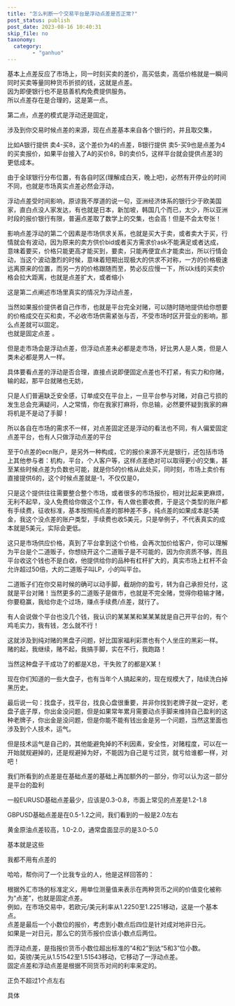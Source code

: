```yaml
---
title: "怎么判断一个交易平台是浮动点差是否正常?"
post_status: publish
post_date: 2023-08-16 10:40:31
skip_file: no
taxonomy:
  category:
        - "ganhuo"
---
```


基本上点差反应了市场上，同一时刻买卖的差价，高买低卖，高低价格就是一瞬间同时买卖等量同种货币折损的钱，这就是点差。  
因为即便银行也不是慈善机构免费提供服务。  
所以点差存在是合理的，这是第一点。

第二点，点差的模式是浮动还是固定，

涉及到你交易时候点差的来源，现在点差基本来自各个银行的，并且取交集，

比如A银行提供 卖4-买8，这个差价为4的点差，B银行提供 卖5-买9也是点差为4的买卖报价，如果平台接入了A的买价8，B的卖价5，这样平台就会提供点差3的更低成本。

由于全球银行分布位置，有各自时区(理解成白天，晚上吧)，必然有开停业的时间不同，也就是市场真实点差必然会浮动，

浮动点差受时间影响，原谅我不厚道的说一句，亚洲经济体系的银行少于欧美国家，直白点没人家发达，有也就是日本，新加坡，韩国几个而已，太少，所以亚洲时段的报价银行有限，普遍点差取了数学上的交集，也会高！但是不会太夸张！

影响点差浮动的第二个因素是市场供求关系，也就是买大于卖，或者卖大于买，行情就会有波动，因为原来的卖方供价bid或者买方需求价ask不能满足或者达成，意味着要买，价格只能更高才能买到，要卖，只能再便宜点才能卖出，所以行情会动，当这个波动激烈的时候，意味着短期出现极大的供求不对称，一方的价格极速远离原来的位置，而另一方的价格跟随而至，势必反应慢一下，所以k线的买卖价格会拉大距离，也就是点差扩大，或者缩小

这是第二点阐述市场里真实的情况为浮动点差，

当然如果报价提供者自己作市，也就是平台完全对赌，可以随时随地提供给你想要的价格成交在买和卖，不必收市场供需紧张与否，不受市场时区开营业的影响，那么点差就可以固定。  
也就是固定点差 。

但是走市场会是浮动点差，但浮动点差未必都是走市场，好比男人是人类，但是人类未必都是男人一样。

具体要看点差的浮动是否合理，直接点说即便固定点差也不打紧，有实力和你赌，输的起，那平台就赌也无妨，

只是人们普遍缺乏安全感，订单成交在平台上，一旦平台参与对赌，对自己亏损的发生总会充满疑问，人之常情，你在我家打麻将，你总输，必然要怀疑到我家的麻将机是不是动了手脚！

所以各自在市场的需求不一样，对点差固定还是浮动的看法也不同，有人偏爱固定点差平台，也有人只做浮动点差的平台

至于0点差的ecn账户，是另外一种构成，它的报价来源不光是银行，还包括市场上其他参与者：机构，平台，个人客户等，这样点差绝对可以取得更小的交集，甚至某些时候点差为负数也可能，就是你5的价格从此处买，同时刻，市场上卖价有直接提供6的，这个时候点差就是-1，不仅仅是0，

只是这个提供往往需要整合整个市场，或者很多的市场报价，相对比起来更麻烦，无利不起早，没人免费给你做这个工作，有人做也要收费，于是这个类型的账户都有手续费，征收标准，基本按照纯点差的那种差不多，纯点差的如果成本是5美金，我这个没点差的账户类型，手续费也收5美元，只是举例子，不代表真实的成本就是5美元，实际会更低。

这只是市场供应价格，真到了平台拿到这个价格，会再次加价给客户，你可以理解为平台是个二道贩子，你想绕开这个二道贩子是不可能的，因为你资质不够，而且平台收这个钱也不是白收，他提供给你的品种有杠杆扩大的，真实市场上杠杆不会允许超过50倍，大的二道贩子叫LP，小的叫平台。

二道贩子们在你交易时候的确可以动手脚，截胡你的盈亏，转为自己承担兑付，这就是平台对赌！当然更多的二道贩子是做市，也就是不完全赌，觉得你稳输才赌，你要稳赢，我给你走个过场，赚点手续费/点差，就行了。

有人会说做个平台也没几个钱，我认识的某某某和某某某就是自己开平台的，有个鸡毛实力，我有钱，怎么就不行！

这就涉及到纯对赌的黑盘子问题，好比国家福利彩票也有个人坐庄的黑彩一样。  
赌的起，我继续，赌不起，我搞手脚，实在不行，我跑路！

当然这种盘子干成功了的都是X总，干失败了的都是X某！

现在你们知道的一些大盘子，也有当年个人搞起来的，现在规模大了，陆续洗白掉黑历史。

最后说一句：找盘子，找平台，找良心盘很重要，并非你找到老牌子就一定好，老盘子底子厚，你出金没问题，但是如果常年累月需要动点手脚来维持自己盈利的这种老牌子，你出金是没问题，但是你能不能有钱出金是另一个问题，当然这里面也涉及到个人技术，运气。

但是技术运气是自己的，其他能避免掉的不利因素，安全性，对赌程度，可以在一开始就规避掉的，还是规避掉为好，不能因为自己是亏过货，就亏给谁都一样，对吧！

我们所看到的点差是在基础点差的基础上再加额外的一部分，你可以认为这一部分是平台的盈利

一般EURUSD基础点差最少，应该是0.3-0.8，市面上常见的点差是1.2-1.8

GBPUSD基础点差是在0.5-1.2之间，我们看到的一般是2.0左右

黄金原油点差较高，1.0-2.0，通常盘面显示的是3.0-5.0

基本就是这些

我都不用有点差的

哈哈，帮你问了一个比我专业的人，他是这样回答的：

根据外汇市场的标准定义，用单位测量值来表示在两种货币之间的价值变化被称为“点差”，也就是固定点差。  
例如，在市场交易中，若欧元/美元利率从1.2250至1.2251移动，这是一个基本点。  
点差是最后一个小数位的报价，考虑到小数点后四位是针对成对地非日元。  
如果是一对日元，那么它的货币报价应该小数点后两位。

而浮动点差，是指报价货币小数位超出标准的“4和2”到达“5和3”位小数。  
如，英镑/美元从1.51542至1.51543移动，它移动了一浮动点差。  
固定点差和浮动点差是根据不同货币对间的利率来定的。

正负不超过1个点左右

具体
